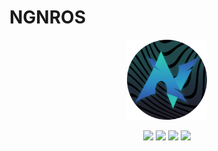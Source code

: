 # NGNROS

<p align="center">
<img src="https://github.com/AbderrahmaneTaha/NGNROS-packages/blob/418dfcf1ec1eefea7588f748a6d4f8c28b332b32/ngnros-artwork/wavelogo_circle.png" height="128" width="128" alt="NGNR OS">
</p>

<p align="center">
  <img src="https://img.shields.io/badge/Maintained%3F-Yes-green?style=flat-square">
  <img src="https://img.shields.io/github/downloads/AbderrahmaneTaha/releases/total?label=downloads&logo=github&color=blue&style=flat-square">
  <img src="https://img.shields.io/github/stars/AbderrahmaneTaha/NGNROS?style=flat-square">
  <img src="https://img.shields.io/github/issues/AbderrahmaneTaha/NGNRO?color=violet&style=flat-square">
</p>
